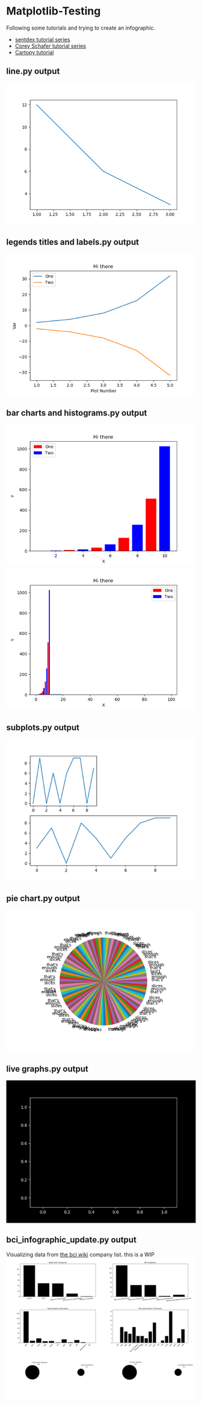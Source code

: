 # Matplotlib-Testing
Following some tutorials and trying to create an infographic.

* [sentdex tutorial series](https://pythonprogramming.net/matplotlib-intro-tutorial/)
* [Corey Schafer tutorial series](https://www.youtube.com/watch?v=UO98lJQ3QGI&list=PL-osiE80TeTvipOqomVEeZ1HRrcEvtZB_)
* [Cartopy tutorial](https://www.youtube.com/watch?v=WwdmGw4Lca0)

## line.py output
![line output](line.png)

## legends titles and labels.py output
![legends titles and labels output](legends%20titles%20and%20labels.png)

## bar charts and histograms.py output
![bar charts and histograms output 1](bar%20charts%20and%20histograms1.png)
![bar charts and histograms output 2](bar%20charts%20and%20histograms2.png)

## subplots.py output
![subplots output](subplots.png)

## pie chart.py output
![pie chart output](pie%20chart.png)

## live graphs.py output
![live graphs output](live%20graphs.gif)

## bci_infographic_update.py output
Visualizing data from [the bci wiki](https://bciwiki.org/index.php/Category:Companies) company list. this is a WIP
![bci infographic output](bci_infographic.png)
